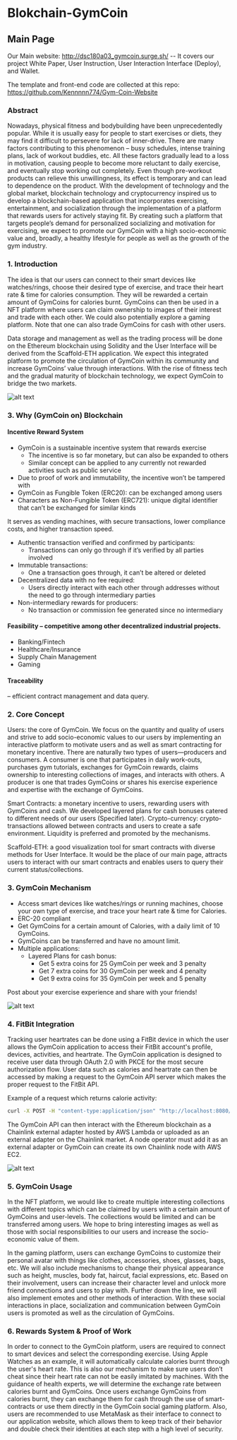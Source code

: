 # Blokchain-GymCoin

## Main Page
Our Main website: http://dsc180a03_gymcoin.surge.sh/ -- It covers our project White Paper, User Instruction, User Interaction Interface (Deploy), and Wallet.

The template and front-end code are collected at this repo: https://github.com/Kennnnn774/Gym-Coin-Website

### Abstract

Nowadays, physical fitness and bodybuilding have been unprecedentedly popular. While it is usually easy for people to start exercises or diets, they may find it difficult to persevere for lack of inner-drive. There are many factors contributing to this phenomenon – busy schedules, intense training plans, lack of workout buddies, etc. All these factors gradually lead to a loss in motivation, causing people to become more reluctant to daily exercise, and eventually stop working out completely. Even though pre-workout products can relieve this unwillingness, its effect is temporary and can lead to dependence on the product. With the development of technology and the global market, blockchain technology and cryptocurrency inspired us to develop a blockchain-based application that incorporates exercising, entertainment, and socialization through the implementation of a platform that rewards users for actively staying fit. By creating such a platform that targets people’s demand for personalized socializing and motivation for exercising, we expect to promote our GymCoin with a high socio-economic value and, broadly, a healthy lifestyle for people as well as the growth of the gym industry.


### 1. Introduction 
The idea is that our users can connect to their smart devices like watches/rings, choose their desired type of exercise, and trace their heart rate & time for calories consumption. They will be rewarded a certain amount of GymCoins for calories burnt. GymCoins can then be used in a NFT platform where users can claim ownership to images of their interest and trade with each other. We could also potentially explore a gaming platform. Note that one can also trade GymCoins for cash with other users. 

Data storage and management as well as the trading process will be done on the Ethereum blockchain using Solidity and the User Interface will be derived from the Scaffold-ETH application. We expect this integrated platform to promote the circulation of GymCoin within its community and increase GymCoins’ value through interactions. With the rise of fitness tech and the gradual maturity of blockchain technology, we expect GymCoin to bridge the two markets.

![alt text](https://github.com/feifanjasmineguan/Blockchain-GymCoin/blob/main/readme_imgs/trend.png)


### 3. Why (GymCoin on) Blockchain
#### Incentive Reward System
- GymCoin is a sustainable incentive system that rewards exercise 
  - The incentive is so far monetary, but can also be expanded to others
  - Similar concept can be applied to any currently not rewarded activities such as public service
- Due to proof of work and immutability, the incentive won’t be tampered with
- GymCoin as Fungible Token (ERC20): can be exchanged among users
- Characters as Non-Fungible Token (ERC721): unique digital identifier that can’t be exchanged for similar kinds
 
It serves as vending machines, with secure transactions, lower compliance costs, and higher transaction speed.
- Authentic transaction verified and confirmed by participants:
  - Transactions can only go through if it’s verified by all parties involved
- Immutable transactions:
  - One a transaction goes through, it can’t be altered or deleted
- Decentralized data with no fee required:
  - Users directly interact with each other through addresses without the need to go through intermediary parties
- Non-intermediary rewards for producers:
  - No transaction or commission fee generated since no intermediary 
#### Feasibility – competitive among other decentralized industrial projects.
- Banking/Fintech
- Healthcare/Insurance
- Supply Chain Management
- Gaming
#### Traceability 
– efficient contract management and data query.



### 2. Core Concept
Users: the core of GymCoin. We focus on the quantity and quality of users and strive to add socio-economic values to our users by implementing an interactive platform to motivate users and as well as smart contracting for monetary incentive. There are naturally two types of users—producers and consumers. A consumer is one that participates in daily work-outs, purchases gym tutorials, exchanges for GymCoin rewards, claims ownership to interesting collections of images, and interacts with others. A producer is one that trades GymCoins or shares his exercise experience and expertise with the exchange of GymCoins. 

Smart Contracts: a monetary incentive to users, rewarding users with GymCoins and cash. We developed layered plans for cash bonuses catered to different needs of our users (Specified later).
Crypto-currency: crypto-transactions allowed between contracts and users to create a safe environment. Liquidity is preferred and promoted by the mechanisms.

Scaffold-ETH: a good visualization tool for smart contracts with diverse methods for User Interface. It would be the place of our main page, attracts users to interact with our smart contracts and enables users to query their current status/collections.



### 3. GymCoin Mechanism
- Access smart devices like watches/rings or running machines, choose your own type of exercise, and trace your heart rate & time for Calories.
- ERC-20 compliant
- Get GymCoins for a certain amount of Calories, with a daily limit of 10 GymCoins.
- GymCoins can be transferred and have no amount limit.
- Multiple applications:
  - Layered Plans for cash bonus:
    - Get 5 extra coins for 25 GymCoin per week and 3 penalty
    - Get 7 extra coins for 30 GymCoin per week and 4 penalty
    - Get 9 extra coins for 35 GymCoin per week and 5 penalty

Post about your exercise experience and share with your friends!

![alt text](https://github.com/feifanjasmineguan/Blockchain-GymCoin/blob/main/readme_imgs/workflow.png)

### 4. FitBit Integration
Tracking user heartrates can be done using a FitBit device in which the user allows the GymCoin application to access their FitBit account's profile, devices, activities, and heartrate. The GymCoin application is designed to receive user data through OAuth 2.0 with PKCE for the most secure authorization flow. User data such as calories and heartrate can then be accessed by making a request to the GymCoin API server which makes the proper request to the FitBit API.

Example of a request which returns calorie activity:
```bash
curl -X POST -H "content-type:application/json" "http://localhost:8080/" --data '{ "id": 1, "data": { "endpoint": "/1/user/-/activities/list.json", "beforeDate": "2022-02-19", "offset": 0, "limit": 5, "sort": "desc"} }'
```

The GymCoin API can then interact with the Ethereum blockchain as a Chainlink external adapter hosted by AWS Lambda or uploaded as an external adapter on the Chainlink market. A node operator must add it as an external adapter or GymCoin can create its own Chainlink node with AWS EC2.

![alt text](https://github.com/feifanjasmineguan/Blockchain-GymCoin/blob/main/readme_imgs/fitbit_oauth.png)


### 5. GymCoin Usage
In the NFT platform, we would like to create multiple interesting collections with different topics which can be claimed by users with a certain amount of GymCoins and user-levels. The collections would be limited and can be transferred among users. We hope to bring interesting images as well as those with social responsibilities to our users and increase the socio-economic value of them.

In the gaming platform, users can exchange GymCoins to customize their personal avatar with things like clothes, accessories, shoes, glasses, bags, etc. We will also include mechanisms to change  their physical appearance such as height, muscles, body fat, haircut, facial expressions, etc. Based on their involvement, users can increase their character level and unlock more friend connections and users to play with. Further down the line, we will also implement emotes and other methods of interaction. With these social interactions in place, socialization and communication between GymCoin users is promoted as well as the circulation of GymCoins.


### 6. Rewards System & Proof of Work
In order to connect to the GymCoin platform, users are required to connect to smart devices and select the corresponding exercise. Using Apple Watches as an example, it will automatically calculate calories burnt through the user's heart rate. This is also our mechanism to make sure users don’t cheat since their heart rate can not be easily imitated by machines. With the guidance of health experts, we will determine the exchange rate between calories burnt and GymCoins. Once users exchange GymCoins from calories burnt, they can exchange them for cash through the use of smart-contracts or use them directly in the GymCoin social gaming platform. Also, users are recommended to use MetaMask as their interface to connect to our application website, which allows them to keep track of their behavior and double check their identities at each step with a high level of security.
